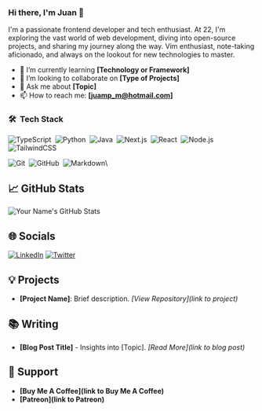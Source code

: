 ### Hi there, I'm Juan 👋

I'm a passionate frontend developer and tech enthusiast. At 22, I'm exploring the vast world of web development, diving into open-source projects, and sharing my journey along the way. Vim enthusiast, note-taking aficionado, and always on the lookout for new technologies to master.

- 🌱 I’m currently learning **[Technology or Framework]**
- 👯 I’m looking to collaborate on **[Type of Projects]**
- 💬 Ask me about **[Topic]**
- 📫 How to reach me: **[juamp_m@hotmail.com]**

### 🛠 &nbsp;Tech Stack

![TypeScript](https://img.shields.io/badge/-TypeScript-05122A?style=flat&logo=typescript)&nbsp;
![Python](https://img.shields.io/badge/-Python-05122A?style=flat&logo=python)&nbsp;
![Java](https://img.shields.io/badge/-Java-05122A?style=flat&logo=Java&logoColor=FFA518)&nbsp;
![Next.js](https://img.shields.io/badge/-Next.js-05122A?style=flat&logo=next.js)&nbsp;
![React](https://img.shields.io/badge/-React-05122A?style=flat&logo=react)&nbsp;
![Node.js](https://img.shields.io/badge/-Node.js-05122A?style=flat&logo=node.js)&nbsp;
![TailwindCSS](https://img.shields.io/badge/-TailwindCSS-05122A?style=flat&logo=tailwindcss)&nbsp;

![Git](https://img.shields.io/badge/-Git-05122A?style=flat&logo=git)&nbsp;
![GitHub](https://img.shields.io/badge/-GitHub-05122A?style=flat&logo=github)&nbsp;
![Markdown](https://img.shields.io/badge/-Markdown-05122A?style=flat&logo=markdown)\

<!-- Add or remove technologies as per your expertise -->

## 📈 GitHub Stats

![Your Name's GitHub Stats](https://github-readme-stats.vercel.app/api?username=yourusername&show_icons=true&theme=tokyonight)

## 🌐 Socials

[![LinkedIn](https://img.shields.io/badge/LinkedIn-0077B5?style=for-the-badge&logo=linkedin&logoColor=white)](https://linkedin.com/in/yourusername)
[![Twitter](https://img.shields.io/badge/Twitter-1DA1F2?style=for-the-badge&logo=twitter&logoColor=white)](https://twitter.com/yourusername)
<!-- Add or remove social platforms as per your presence -->

## 💡 Projects

- **[Project Name]**: Brief description. _[View Repository](link to project)_

## 📚 Writing

- **[Blog Post Title]** - Insights into [Topic]. _[Read More](link to blog post)_

## 🤝 Support

- **[Buy Me A Coffee](link to Buy Me A Coffee)**
- **[Patreon](link to Patreon)**
